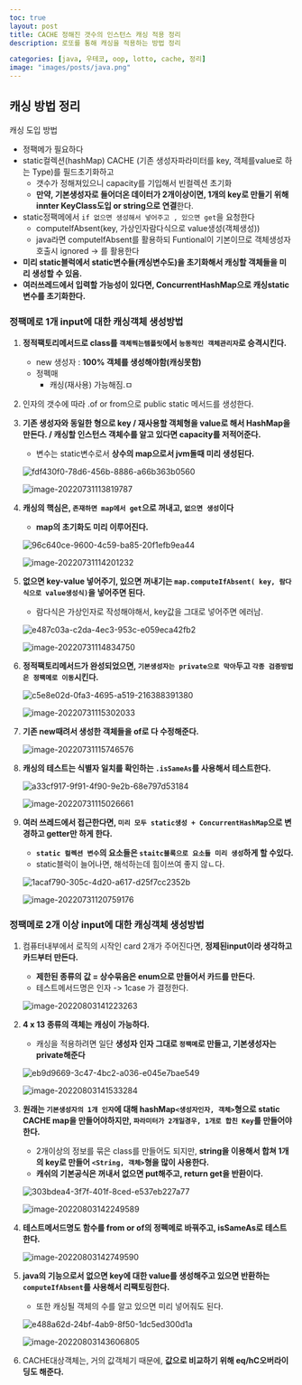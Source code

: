 ```yaml
---
toc: true
layout: post
title: CACHE 정해진 갯수의 인스턴스 캐싱 적용 정리
description: 로또를 통해 캐싱을 적용하는 방법 정리

categories: [java, 우테코, oop, lotto, cache, 정리]
image: "images/posts/java.png"
---
```


## 캐싱 방법 정리

캐싱 도입 방법

- 정팩메가 필요하다
- static컬렉션(hashMap) CACHE (기존 생성자파라미터를 key, 객체를value로 하는 Type)를 필드초기화하고
    - 갯수가 정해져있으니 capacity를 기입해서 빈컬렉션 초기화
    - **만약, 기본생성자로 들어더온 데이터가 2개이상이면, 1개의 key로 만들기 위해 innter KeyClass도입 or string으로 연결**한다.
- static정팩메에서 `if 없으면 생성해서 넣어주고 , 있으면 get`을 요청한다
  - computeIfAbsent(key, 가상인자람다식으로 value생성(객체생성))
  - java라면 computeIfAbsent를 활용하되 Funtional이 기본이므로 객체생성자 호출시 ignored -> 를 활용한다
- **미리 static블럭에서 static변수들(캐싱변수도)을 초기화해서 캐싱할 객체들을 미리 생성할 수 있음.**
- **여러쓰레드에서 입력할 가능성이 있다면, ConcurrentHashMap으로 캐싱static 변수를 초기화한다.**




### 정팩메로 1개 input에 대한 캐싱객체 생성방법

1. **정적팩토리메서드로 class를 `객체찍는템플릿`에서 `능동적인 객체관리자`로 승격시킨다.**

   - new 생성자 : **100% 객체를 생성해야함(캐싱못함)**
   - 정펙매 
     - 캐싱(재사용) 가능해짐.ㅁ

2. 인자의 갯수에 따라 .of or from으로 public static 메서드를 생성한다.

3. **기존 생성자와 동일한 형으로 key / 재사용할 객체형을 value로 해서 HashMap을 만든다. / 캐싱할 인스턴스 객체수를 알고 있다면 capacity를 저적어준다.**

   - 변수는 static변수로서 **상수의 map으로서 jvm돌때 미리 생성된다.**

   ![fdf430f0-78d6-456b-8886-a66b363b0560](https://raw.githubusercontent.com/is3js/screenshots/main/fdf430f0-78d6-456b-8886-a66b363b0560.gif)

   ![image-20220731113819787](https://raw.githubusercontent.com/is3js/screenshots/main/image-20220731113819787.png)

4. **캐싱의 핵심은, `존재하면 map에서 get`으로 꺼내고, `없으면 생성`이다**

   - **map의 초기화도 미리 이루어진다.**

   ![96c640ce-9600-4c59-ba85-20f1efb9ea44](https://raw.githubusercontent.com/is3js/screenshots/main/96c640ce-9600-4c59-ba85-20f1efb9ea44.gif)

   ![image-20220731114201232](https://raw.githubusercontent.com/is3js/screenshots/main/image-20220731114201232.png)

5. **없으면 key-value 넣어주기, 있으면 꺼내기는 `map.computeIfAbsent( key, 람다식으로 value생성식)`을 넣어주면 된다.**

   - 람다식은 가상인자로 작성해야해서, key값을 그대로 넣어주면 에러남.

   ![e487c03a-c2da-4ec3-953c-e059eca42fb2](https://raw.githubusercontent.com/is3js/screenshots/main/e487c03a-c2da-4ec3-953c-e059eca42fb2.gif)

   ![image-20220731114834750](https://raw.githubusercontent.com/is3js/screenshots/main/image-20220731114834750.png)

6. **정적팩토리메서드가 완성되었으면, `기본생성자는 private으로 막아`두고 `각종 검증방법은 정팩메로 이동`시킨다.**

   ![c5e8e02d-0fa3-4695-a519-216388391380](https://raw.githubusercontent.com/is3js/screenshots/main/c5e8e02d-0fa3-4695-a519-216388391380.gif)

   ![image-20220731115302033](https://raw.githubusercontent.com/is3js/screenshots/main/image-20220731115302033.png)

7. **기존 new때려서 생성한 객체들을 of로 다 수정해준다.**

   ![image-20220731115746576](https://raw.githubusercontent.com/is3js/screenshots/main/image-20220731115746576.png)

8. **캐싱의 테스트는 식별자 일치를 확인하는 `.isSameAs`를 사용해서 테스트한다.**

   ![a33cf917-9f91-4f90-9e2b-68e797d53184](https://raw.githubusercontent.com/is3js/screenshots/main/a33cf917-9f91-4f90-9e2b-68e797d53184.gif)

   ![image-20220731115026661](https://raw.githubusercontent.com/is3js/screenshots/main/image-20220731115026661.png)

9. **여러 쓰레드에서 접근한다면, `미리 모두 static생성 + ConcurrentHashMap`으로 변경하고 getter만 하게 한다.**

   - **`static 컬렉션 변수`의 요소들은 `staitc블록으로 요소들 미리 생성`하게 할 수있다.**
   - static블럭이 늘어나면, 해석하는데 힘이쓰여 좋지 않ㄴ다.

   ![1acaf790-305c-4d20-a617-d25f7cc2352b](https://raw.githubusercontent.com/is3js/screenshots/main/1acaf790-305c-4d20-a617-d25f7cc2352b.gif)

   ![image-20220731120759176](https://raw.githubusercontent.com/is3js/screenshots/main/image-20220731120759176.png)



### 정팩메로 2개 이상 input에 대한 캐싱객체 생성방법
1. 컴퓨터내부에서 로직의 시작인 card 2개가 주어진다면, **정제된input이라 생각하고 카드부터 만든다.**

   - **제한된 종류의 값 = 상수묶음은 enum으로 만들어서 카드를 만든다.**
   - 테스트메서드명은 인자 -> 1case 가 결정한다.

   ![image-20220803141223263](https://raw.githubusercontent.com/is3js/screenshots/main/image-20220803141223263.png)

2. **4 x 13 종류의 객체는 캐싱이 가능하다.**

   - 캐싱을 적용하려면 일단 **생성자 인자 그대로 `정팩메`로 만들고, 기본생성자는 private해준다**

   ![eb9d9669-3c47-4bc2-a036-e045e7bae549](https://raw.githubusercontent.com/is3js/screenshots/main/eb9d9669-3c47-4bc2-a036-e045e7bae549.gif)

   ![image-20220803141533284](https://raw.githubusercontent.com/is3js/screenshots/main/image-20220803141533284.png)

3. **원래는 `기본생성자의 1개 인자`에 대해 hashMap`<생성자인자, 객체>`형으로 static CACHE map을 만들어야하지만, `파라미터가 2개일경우, 1개로 합친 Key`를 만들어야한다.**

   - 2개이상의 정보를 묶은 class를 만들어도 되지만, **string을 이용해서 합쳐 1개의 key로 만들어 `<String, 객체>`형을 많이 사용한다.**
   - **캐쉬의 기본공식은 꺼내서 없으면 put해주고, return get을 반환이다.**

   ![303bdea4-3f7f-401f-8ced-e537eb227a77](https://raw.githubusercontent.com/is3js/screenshots/main/303bdea4-3f7f-401f-8ced-e537eb227a77.gif)

   ![image-20220803142249589](https://raw.githubusercontent.com/is3js/screenshots/main/image-20220803142249589.png)

4. **테스트메서드명도 함수를 from or of의 정펙메로 바꿔주고, isSameAs로 테스트한다.**

   ![image-20220803142749590](https://raw.githubusercontent.com/is3js/screenshots/main/image-20220803142749590.png)

5. **java의 기능으로서 없으면 key에 대한 value를 생성해주고 있으면 반환하는 `computeIfAbsent`를 사용해서 리팩토링한다.**

   - 또한 캐싱될 객체의 수를 알고 있으면 미리 넣어줘도 된다.

   ![e488a62d-24bf-4ab9-8f50-1dc5ed300d1a](https://raw.githubusercontent.com/is3js/screenshots/main/e488a62d-24bf-4ab9-8f50-1dc5ed300d1a.gif)

   ![image-20220803143606805](https://raw.githubusercontent.com/is3js/screenshots/main/image-20220803143606805.png)

6. CACHE대상객체는, 거의 값객체기 때문에,  **값으로 비교하기 위해 eq/hC오버라이딩도 해준다.**